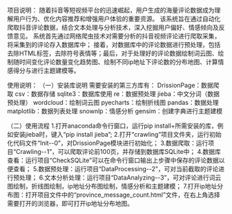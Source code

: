   项目说明：
随着抖音等短视频平台的迅速崛起，用户生成的海量评论数据成为理解用户行为、优化内容推荐和增强用户体验的重要资源。
该系统旨在通过自动化爬取抖音评论数据，结合文本处理与分析技术，深入挖掘用户偏好、情感倾向及反馈意见。
系统首先通过网络爬虫技术对需要分析的抖音视频评论进行爬取采集，将采集到的评论存入数据库中；
接着，对数据库中的评论数据进行预处理，包括去除HTML标签，去除符号表情等；最后，对于处理好的评论数据绘制词云图、绘制随时间变化评论数量变化趋势图、绘制不同ip地址下评论数的分布地图、计算情感得分与进行主题建模等。

  使用说明：
（一）安装库说明
需要安装的第三方库有：
DrissionPage：数据爬取
csv：数据存储
sqlite3：数据库使用
re：数据预处理
jieba：中文分词（数据预处理）
wordcloud：绘制词云图
pyecharts：绘制折线图
pandas：数据处理
matplotlib：数据列表处理
snownlp：情感分析
gensim：创建字典进行主题建模

（二）使用流程
1.打开anaconda命令行窗口，运行pip install+所需安装的库，例如安装jieba时，键入“pip install jieba”;
2.打开“crawling”项目文件夹，运行初始化代码文件“Init--0”，对DrissionPage模块进行初始化；
3.数据爬取：运行项目“Crawling--1”，可以爬取评论前100页，并存储到数据库SQLite中；
4.数据库查看：运行项目“CheckSQLite”可以在命令行窗口输出上步骤中保存的评论数据以便查看；
5.数据预处理：运行项目“DataProcessing--2”，可对当前截取的评论进行预处理；
6.文本分析处理：运行项目“DataAnalyzing--3”，可对评论进行词云图绘制，折线图绘制，ip地址分布图绘制，情感分析和主题建模；
7.打开ip地址分布图：打开项目文件中的“province_message_count.html”文件，在右上角选择需要打开的浏览器，即可打开ip地址分布地图。
